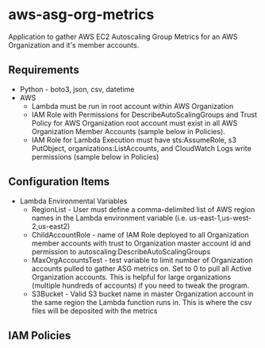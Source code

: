 # aws-asg-org-metrics
Application to gather AWS EC2 Autoscaling Group Metrics for an AWS Organization and it's member accounts.

## Requirements

* Python - boto3, json, csv, datetime
* AWS
  * Lambda must be run in root account within AWS Organization
  * IAM Role with Permissions for DescribeAutoScalingGroups and Trust Policy for AWS Organization root account must exist in all AWS Organization Member Accounts (sample below in Policies). 
  * IAM Role for Lambda Execution must have sts:AssumeRole, s3 PutObject, organizations:ListAccounts, and CloudWatch Logs write permissions (sample below in Policies)

## Configuration Items

* Lambda Environmental Variables
  * RegionList - User must define a comma-delimited list of AWS region names in the Lambda environment variable (i.e. us-east-1,us-west-2,us-east2)
  * ChildAccountRole - name of IAM Role deployed to all Organization member accounts with trust to Organization master account id and permission to autoscaling:DescribeAutoScalingGroups
  * MaxOrgAccountsTest - test variable to limit number of Organization accounts pulled to gather ASG metrics on. Set to 0 to pull all Active Organization accounts. This is helpful for large organizations (multiple hundreds of accounts) if you need to tweak the program.
  * S3Bucket - Valid S3 bucket name in master Organization account in the same region the Lambda function runs in. This is where the csv files will be deposited with the metrics
  
## IAM Policies
  
